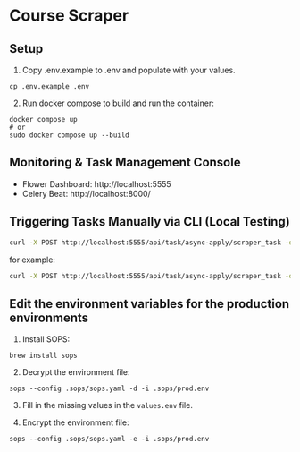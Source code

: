 # Course Scraper


## Setup
1. Copy .env.example to .env and populate with your values.
```
cp .env.example .env
```

2. Run docker compose to build and run the container:
```
docker compose up
# or
sudo docker compose up --build
```


## Monitoring & Task Management Console

- Flower Dashboard: http://localhost:5555
- Celery Beat: http://localhost:8000/


## Triggering Tasks Manually via CLI (Local Testing)

```bash
curl -X POST http://localhost:5555/api/task/async-apply/scraper_task -d '{"args": ["task_name"]}'
```
for example:
```bash
curl -X POST http://localhost:5555/api/task/async-apply/scraper_task -d '{"args": ["sample"]}'
```


## Edit the environment variables for the production environments

1. Install SOPS:
```
brew install sops
```

2. Decrypt the environment file:
```
sops --config .sops/sops.yaml -d -i .sops/prod.env
```

3. Fill in the missing values in the `values.env` file.

4. Encrypt the environment file:
```
sops --config .sops/sops.yaml -e -i .sops/prod.env
```
